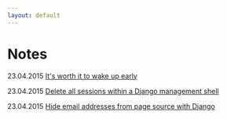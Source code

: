 ```yaml
---
layout: default
---
```


# Notes


23.04.2015 [It's worth it to wake up early](3)

23.04.2015 [Delete all sessions within a Django management shell](2)

23.04.2015 [Hide email addresses from page source with Django](1)
